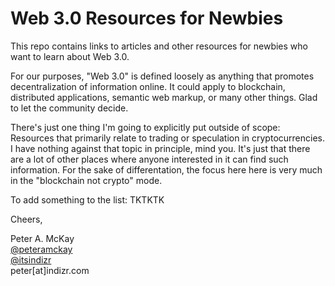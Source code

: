 # Web 3.0 Resources for Newbies

This repo contains links to articles and other resources for newbies who want to learn about Web 3.0.

For our purposes, "Web 3.0" is defined loosely as anything that promotes decentralization of information online. It could apply to blockchain, distributed applications, semantic web markup, or many other things. Glad to let the community decide. 

There's just one thing I'm going to explicitly put outside of scope: Resources that primarily relate to trading or speculation in cryptocurrencies. I have nothing against that topic in principle, mind you. It's just that there are a lot of other places where anyone interested in it can find such information. For the sake of differentation, the focus here here is very much in the "blockchain not crypto" mode.

To add something to the list: TKTKTK

Cheers,

Peter A. McKay    
<a href="https://twitter.com/peteramckay">@peteramckay</a>    
<a href="https://twitter.com/itsindizr">@itsindizr</a>    
peter[at]indizr.com   
